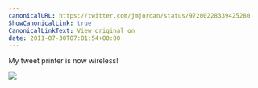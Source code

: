 ```yaml
---
canonicalURL: https://twitter.com/jmjordan/status/97200228339425280
ShowCanonicalLink: true
CanonicalLinkText: View original on
date: 2011-07-30T07:01:54+00:00
---
```

My tweet printer is now wireless!

![](/images/97200228339425280-359578249.jpg)